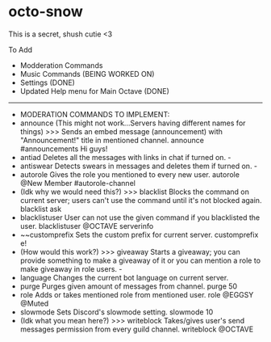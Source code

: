 # octo-snow
This is a secret, shush cutie &lt;3

To Add
* Modderation Commands
* Music Commands (BEING WORKED ON) 
* Settings (DONE) 
* Updated Help menu for Main Octave (DONE) 


-----------
* MODERATION COMMANDS TO IMPLEMENT: 
* announce (This might not work...Servers having different names for things) >>>	Sends an embed message (announcement) with "Announcement!" title in mentioned channel. 	announce #announcements Hi guys!
* antiad 	Deletes all the messages with links in chat if turned on. 	-
* antiswear 	Detects swears in messages and deletes them if turned on. 	-
* autorole 	Gives the role you mentioned to every new user. 	autorole @New Member #autorole-channel
* (Idk why we would need this?) >>> blacklist 	Blocks the command on current server; users can't use the command until it's not blocked again. 	blacklist ask
* blacklistuser 	User can not use the given command if you blacklisted the user. 	blacklistuser @OCTAVE serverinfo
* ~~customprefix 	Sets the custom prefix for current server. 	customprefix e!
* (How would this work?) >>> giveaway 	Starts a giveaway; you can provide something to make a giveaway of it or you can mention a role to make giveaway in role users. 	-
* language 	Changes the current bot language on current server. 	
* purge 	Purges given amount of messages from channel. 	purge 50
* role 	Adds or takes mentioned role from mentioned user. 	role @EGGSY @Muted
* slowmode 	Sets Discord's slowmode setting. 	slowmode 10
* (Idk what you mean here?) >>> writeblock 	Takes/gives user's send messages permission from every guild channel. 	writeblock @OCTAVE
